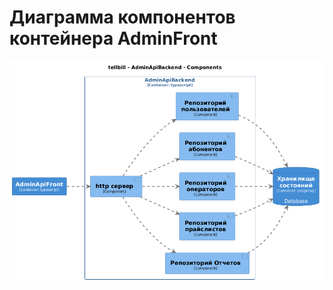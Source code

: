 # Диаграмма компонентов контейнера AdminFront

![Диаграмма контейнера AdminApiBackend](c4-dsl/plantuml/png/structurizr-Component_adminApiBackend.png "Диаграмма контейнера AdminApiBackend")
